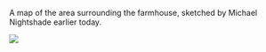 A map of the area surrounding the farmhouse, sketched by Michael Nightshade earlier today.

![](media/map.png)
